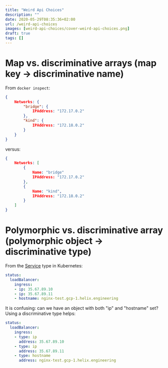 ```yaml
---
title: "Weird Api Choices"
description: ""
date: 2020-05-29T08:35:36+02:00
url: /weird-api-choices
images: [weird-api-choices/cover-weird-api-choices.png]
draft: true
tags: []
---
```


# Map vs. discriminative arrays (map key -> discriminative name)

From `docker inspect`:

```json
{
    Networks: {
        "bridge": {
            IPAddress: "172.17.0.2"
        },
        "kind": {
            IPAddress: "172.18.0.2"
        }
    }
}
```
versus:
```json
{
    Networks: [
        {
            Name: "bridge"
            IPAddress: "172.17.0.2"
        },
        {
            Name: "kind",
            IPAddress: "172.18.0.2"
        }
    ]
}
```

# Polymorphic vs. discriminative array (polymorphic object -> discriminative type)

From the [Service](https://kubernetes.io/docs/reference/generated/kubernetes-api/v1.18/#loadbalanceringress-v1-core) type in Kubernetes:

```yaml
status:
  loadBalancer:
    ingress:
    - ip: 35.67.89.10
    - ip: 35.67.89.11
    - hostname: nginx-test.gcp-1.helix.engineering
```

It is confusing: can we have an object with both "ip" and "hostname" set? Using a discriminative type helps:

```yaml
status:
  loadBalancer:
    ingress:
    - type: ip
      address: 35.67.89.10
    - type: ip
      address: 35.67.89.11
    - type: hostname
      address: nginx-test.gcp-1.helix.engineering
```
